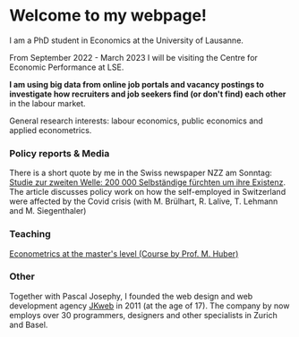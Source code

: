 # Welcome to my webpage!

I am a PhD student in Economics at the University of Lausanne.

From September 2022 - March 2023 I will be visiting the Centre for Economic Performance at LSE.

**I am using big data from online job portals and vacancy postings to investigate how recruiters and job seekers find (or don't find) each other** in the labour market.

General research interests: labour economics, public economics and applied econometrics. 

### Policy reports & Media

There is a short quote by me in the Swiss newspaper NZZ am Sonntag: [Studie zur zweiten Welle: 200 000 Selbständige fürchten um ihre Existenz](https://nzzas.nzz.ch/wirtschaft/zweite-welle-viele-selbstaendige-fuerchten-um-ihre-existenz-ld.1589295). 
The article discusses policy work on how the self-employed in Switzerland were affected by the Covid crisis (with M. Brülhart, R. Lalive, T. Lehmann and M. Siegenthaler)

### Teaching

[Econometrics at the master's level (Course by Prof. M. Huber)](https://hecnet.unil.ch/hec/syllabus/descriptif/2551?dyn_lang=en)

### Other

Together with Pascal Josephy, I founded the web design and web development agency [JKweb](https://jkweb.ch/) in 2011 (at the age of 17). The company by now employs over 30 programmers, designers and other specialists in Zurich and Basel.
